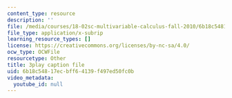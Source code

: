 ```yaml
---
content_type: resource
description: ''
file: /media/courses/18-02sc-multivariable-calculus-fall-2010/6b18c54817ecbff64139f497ed50fc0b_nDuS5uQ7-lo.srt
file_type: application/x-subrip
learning_resource_types: []
license: https://creativecommons.org/licenses/by-nc-sa/4.0/
ocw_type: OCWFile
resourcetype: Other
title: 3play caption file
uid: 6b18c548-17ec-bff6-4139-f497ed50fc0b
video_metadata:
  youtube_id: null
---
```

